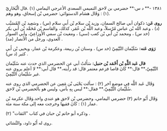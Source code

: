١٣٨١ -** د س:** حضرمي بن لاحق التميمي السعدي الأعرجي اليمامي (١) .قال الْبُخَارِيّ (١) : وَقَال هشام الدستوائي: حضرمي بْن إسحاق، وهو وهم.

**روى عَن:** ذكوان أبي صالح السمان، وزيد بْن سلام بْن أَبي سلام (س) ، وسَعِيد بْن المُسَيَّب (د) ، وعبد الله بْن عباس مُرْسلاً، وعبد اللَّه بْن عُمَر، كذلك، والقاسم بْن مُحَمَّد بْن أَبي بكر (خد س) ، ومحمد بْن أَبي بْن كعب (سي) ، ومغيث بْن سمي الأَوزاعِيّ، وأبي السوار العدوي، ورجل من الأنصار (مد) .

**رَوَى عَنه:** سُلَيْمان التَّيْمِيّ (خد س) ، وسنان بْن ربيعة، وعكرمة بْن عمار، ويحيى بْن أَبي كثير (د س) .

**قال عَبد اللَّهِ بْن أَحْمَد بْن حنبل:** سَأَلتُ أبي عن الحضرمي الذي حدث عنه سُلَيْمان التَّيْمِيّ،** قال:** كَانَ قاصا فزعم معتمر قال: قد رأيته،** قال أبي:** لا أعلم يروي عنه غير سُلَيْمان التَّيْمِيّ.

وَقَال عَبد اللَّه فِي موضع آخر (٢) : سألت يَحْيَى بْن مَعِين عن الحضرمي الذي روى عنه سُلَيْمان التَّيْمِيّ،** فقال:** ليس بِهِ بأس، وليس هو بالحضرمي بْن لاحق.

وَقَال أَبُو حاتم (٣) حضرمي اليمامي، وحضرمي بْن لاحق هو عندي واحد.وَقَال عكرمة بْن عمار (١) : كَانَ فقيها وخرجت معه إلى مكة سنة مئة.

وذكره أبو حاتم بْن حبان في كتاب "الثقات" (٢) .

روى له أَبُو داود، والنَّسَائي.
